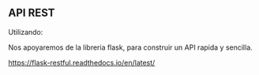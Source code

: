 
## API REST 

Utilizando:

Nos apoyaremos de la libreria flask, para construir un API rapida y sencilla.

https://flask-restful.readthedocs.io/en/latest/


